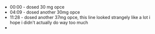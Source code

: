 
* 00:00 - dosed 30 mg opce
* 04:09 - dosed another 30mg opce 
* 11:28 - dosed another 37mg opce, this line looked strangely like a lot i hope i didn't actually do way too much
* 